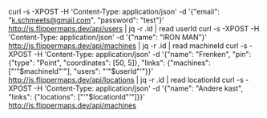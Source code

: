 curl -s -XPOST -H 'Content-Type: application/json' -d '{"email": "k.schmeets@gmail.com", "password": "test"}' http://js.flippermaps.dev/api/users | jq -r .id | read userId
curl -s -XPOST -H 'Content-Type: application/json' -d '{"name": "IRON MAN"}' http://js.flippermaps.dev/api/machines | jq -r .id | read machineId
curl -s -XPOST -H 'Content-Type: application/json' -d '{"name": "Frenken", "pin": {"type": "Point", "coordinates": [50, 5]}, "links": {"machines": ["'"$machineId"'"], "users": "'"$userId"'"}}' http://js.flippermaps.dev/api/locations | jq -r .id | read locationId
curl -s -XPOST -H 'Content-Type: application/json' -d '{"name": "Andere kast", "links": {"locations": ["'"$locationId"'"]}}' http://js.flippermaps.dev/api/machines

